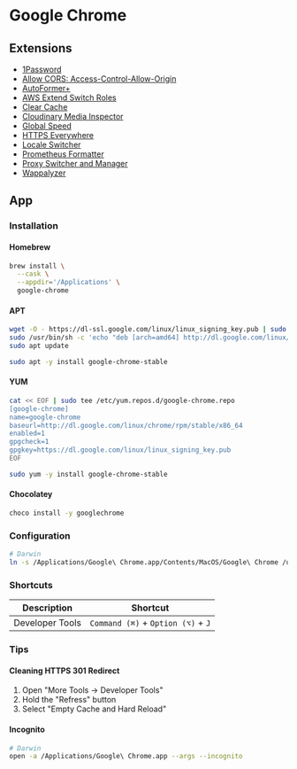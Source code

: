 # Google Chrome

## Extensions

- [1Password](https://chrome.google.com/webstore/detail/1password-%E2%80%93-password-mana/aeblfdkhhhdcdjpifhhbdiojplfjncoa?hl=en)
- [Allow CORS: Access-Control-Allow-Origin](https://chrome.google.com/webstore/detail/allow-cors-access-control/lhobafahddgcelffkeicbaginigeejlf?hl=en)
- [AutoFormer+](https://chrome.google.com/webstore/detail/autoformer%20/cjefgijpbofijpnfpncbjajignkcbbod?hl=en)
- [AWS Extend Switch Roles](https://chrome.google.com/webstore/detail/aws-extend-switch-roles/jpmkfafbacpgapdghgdpembnojdlgkdl?hl=en)
- [Clear Cache](https://chrome.google.com/webstore/detail/clear-cache/cppjkneekbjaeellbfkmgnhonkkjfpdn?hl=pt-BR)
- [Cloudinary Media Inspector](https://chrome.google.com/webstore/detail/cloudinary-media-inspecto/ehnkhkglbafecknplfmjklnnjimokpkg)
- [Global Speed](https://chrome.google.com/webstore/detail/global-speed/jpbjcnkcffbooppibceonlgknpkniiff?hl=en)
- [HTTPS Everywhere](https://chrome.google.com/webstore/detail/https-everywhere/gcbommkclmclpchllfjekcdonpmejbdp?hl=en)
- [Locale Switcher](https://chrome.google.com/webstore/detail/locale-switcher/kngfjpghaokedippaapkfihdlmmlafcc/)
- [Prometheus Formatter](https://chrome.google.com/webstore/detail/prometheus-formatter/jhfbpphccndhifmpfbnpobpclhedckbb?hl=en)
- [Proxy Switcher and Manager](https://chrome.google.com/webstore/detail/proxy-switcher-and-manage/onnfghpihccifgojkpnnncpagjcdbjod?hl=en)
- [Wappalyzer](https://chrome.google.com/webstore/detail/wappalyzer/gppongmhjkpfnbhagpmjfkannfbllamg?hl=en)

## App

### Installation

#### Homebrew

```sh
brew install \
  --cask \
  --appdir='/Applications' \
  google-chrome
```

#### APT

```sh
wget -O - https://dl-ssl.google.com/linux/linux_signing_key.pub | sudo apt-key add -
sudo /usr/bin/sh -c 'echo "deb [arch=amd64] http://dl.google.com/linux/chrome/deb/ stable main" >> /etc/apt/sources.list.d/google.list'
sudo apt update
```

```sh
sudo apt -y install google-chrome-stable
```

#### YUM

```sh
cat << EOF | sudo tee /etc/yum.repos.d/google-chrome.repo
[google-chrome]
name=google-chrome
baseurl=http://dl.google.com/linux/chrome/rpm/stable/x86_64
enabled=1
gpgcheck=1
gpgkey=https://dl.google.com/linux/linux_signing_key.pub
EOF
```

```sh
sudo yum -y install google-chrome-stable
```

#### Chocolatey

```sh
choco install -y googlechrome
```

### Configuration

```sh
# Darwin
ln -s /Applications/Google\ Chrome.app/Contents/MacOS/Google\ Chrome /usr/local/bin/chrome
```

### Shortcuts

| Description     | Shortcut                           |
| --------------- | ---------------------------------- |
| Developer Tools | `Command (⌘)` + `Option (⌥)` + `J` |

### Tips

#### Cleaning HTTPS 301 Redirect

1. Open "More Tools -> Developer Tools"
2. Hold the "Refress" button
3. Select "Empty Cache and Hard Reload"

#### Incognito

```sh
# Darwin
open -a /Applications/Google\ Chrome.app --args --incognito
```

<!--
NET::ERR_CERT_AUTHORITY_INVALID

chrome://settings/security?q=enhanced

chrome://flags/
Insecure origins treated as secure
Allow invalid certificates for resources loaded from localhost.

/Applications/Google\ Chrome\ Dev.app/Contents/MacOS/Google\ Chrome\ Dev \
  --ignore-certificate-errors \
  --ignore-urlfetcher-cert-requests \
  --allow-insecure-localhost
-->
